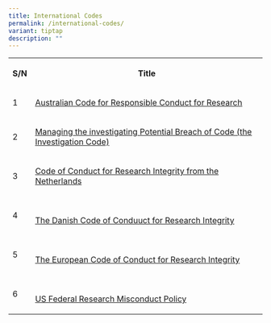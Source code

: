 ```yaml
---
title: International Codes
permalink: /international-codes/
variant: tiptap
description: ""
---
```

<table style="minWidth: 50px">
<colgroup>
<col>
<col>
</colgroup>
<tbody>
<tr>
<th rowspan="1" colspan="1">
<p>S/N</p>
</th>
<th rowspan="1" colspan="1">
<p>Title</p>
</th>
</tr>
<tr>
<td rowspan="1" colspan="1">
<p>1</p>
</td>
<td rowspan="1" colspan="1">
<p><a href="https://www.nhmrc.gov.au/sites/default/files/documents/attachments/grant%20documents/The-australian-code-for-the-responsible-conduct-of-research-2018.pdf" rel="noopener noreferrer nofollow" target="_blank"><u>Australian Code for Responsible Conduct for Research</u></a>
</p>
</td>
</tr>
<tr>
<td rowspan="1" colspan="1">
<p>2</p>
</td>
<td rowspan="1" colspan="1">
<p><a href="https://www.nhmrc.gov.au/sites/default/files/documents/reports/guide-managing-investigating-potential-breaches.pdf" rel="noopener noreferrer nofollow" target="_blank"><u>Managing the investigating Potential Breach of Code (the Investigation Code)</u></a>
</p>
</td>
</tr>
<tr>
<td rowspan="1" colspan="1">
<p>3</p>
</td>
<td rowspan="1" colspan="1">
<p><a href="https://www.nwo.nl/en/policies/scientific+integrity+policy/netherlands+code+of+conduct+for+research+integrity" rel="noopener noreferrer nofollow" target="_blank">Code of Conduct for Research Integrity from the Netherlands</a>
</p>
</td>
</tr>
<tr>
<td rowspan="1" colspan="1">
<p>4</p>
</td>
<td rowspan="1" colspan="1">
<p><a href="https://ufm.dk/en/publications/2014/the-danish-code-of-conduct-for-research-integrity" rel="noopener noreferrer nofollow" target="_blank"><u><br>The Danish Code of Conduuct for Research Integrity</u></a>
</p>
</td>
</tr>
<tr>
<td rowspan="1" colspan="1">
<p>5</p>
</td>
<td rowspan="1" colspan="1">
<p><a href="https://allea.org/code-of-conduct/" rel="noopener noreferrer nofollow" target="_blank"><br>The European Code of Conduct for Research Integrity</a>
</p>
</td>
</tr>
<tr>
<td rowspan="1" colspan="1">
<p>6</p>
</td>
<td rowspan="1" colspan="1">
<p><a href="https://ori.hhs.gov/federal-policies" rel="noopener noreferrer nofollow" target="_blank"><br>US Federal Research Misconduct Policy</a>
</p>
</td>
</tr>
</tbody>
</table>
<p></p>